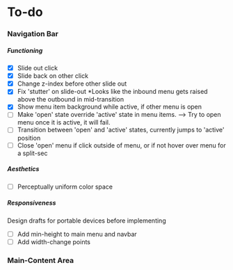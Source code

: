 # To-do

### Navigation Bar

##### Functioning
* [x] Slide out click
* [x] Slide back on other click
* [x] Change z-index before other slide out
* [x] Fix 'stutter' on slide-out *Looks like the inbound menu gets raised above the outbound in mid-transition
* [x] Show menu item background while active, if other menu is open
* [ ] Make 'open' state override 'active' state in menu items. --> Try to open menu once it is active, it will fail.
* [ ] Transition between 'open' and 'active' states, currently jumps to 'active' position
* [ ] Close 'open' menu if click outside of menu, or if not hover over menu for a split-sec

##### Aesthetics
* [ ] Perceptually uniform color space

##### Responsiveness
Design drafts for portable devices before implementing
* [ ] Add min-height to main menu and navbar
* [ ] Add width-change points

### Main-Content Area

### 